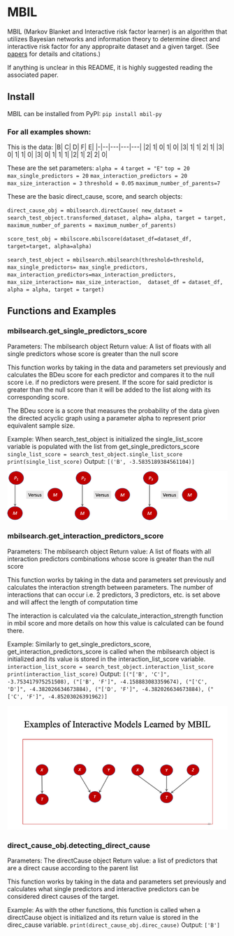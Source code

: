 # MBIL
MBIL (Markov Blanket and Interactive risk factor learner) is an algorithm that utilizes Bayesian networks and information theory to determine direct and interactive risk factor for any appropraite dataset and a given target. (See [papers](https://github.com/XiaJiang-2/MBIL/blob/main/docs/BINF-D-19-00613_R2(2).pdf) for details and citations.)

If anything is unclear in this README, it is highly suggested reading the associated paper.

## Install
MBIL can be installed from PyPI:
`pip install mbil-py`


### For all examples shown:
This is the data:
|B|	C|	D|	F|	E|
|-|--|---|---|---|
|2|	1|	0|	1|	0|
|3|	1|	1|	2|	1|
|3|	0|	1|	1|	0|
|3|	0|	1|	1|	1|
|2|	1|	2|	2|	0|

These are the set parameters:
`alpha = 4`
`target = "E"`
`top = 20`
`max_single_predictors = 20`
`max_interaction_predictors = 20`
`max_size_interaction = 3`
`threshold = 0.05`
`maximum_number_of_parents=7`

These are the basic direct_cause, score, and search objects:

`direct_cause_obj = mbilsearch.directCause(
    new_dataset = search_test_object.transformed_dataset,
    alpha= alpha,
    target = target,
    maximum_number_of_parents = maximum_number_of_parents)`

`score_test_obj = mbilscore.mbilscore(dataset_df=dataset_df, target=target, alpha=alpha)`

`search_test_object = mbilsearch.mbilsearch(threshold=threshold,
                                           max_single_predictors= max_single_predictors,
                                           max_interaction_predictors=max_interaction_predictors, 
                                           max_size_interaction= max_size_interaction, 
                                           dataset_df = dataset_df, 
                                           alpha = alpha,
                                           target = target)`


## Functions and Examples

### mbilsearch.get_single_predictors_score

Parameters: The mbilsearch object
Return value: A list of floats with all single predictors whose score is greater than the null score

This function works by taking in the data and parameters set previously and calculates the BDeu score for each predictor and compares it to the null score i.e. if no predictors were present. If the score for said predictor is greater than the null score than it will be added to the list along with its corresponding score.

The BDeu score is a score that measures the probability of the data given the directed acyclic graph using a parameter alpha to represent prior equivalent sample size.

Example:
When search_test_object is initialized the single_list_score variable is populated with the list from get_single_predictors_score
`single_list_score = search_test_object.single_list_score`
`print(single_list_score)`
Output:
`[('B', -3.5835189384561104)]`

![Diagram showing basics of get_single_predictors_score using a directed acyclic graph](MBILProcedure1_img.png)

### mbilsearch.get_interaction_predictors_score

Parameters: The mbilsearch object
Return value: A list of floats with all interaction predictors combinations whose score is greater than the null score

This function works by taking in the data and parameters set previously and calculates the interaction strength between parameters. The number of interactions that can occur i.e. 2 predictors, 3 predictors, etc. is set above and will affect the length of computation time

The interaction is calculated via the calculate_interaction_strength function in mbil score and more details on how this value is calculated can be found there.

Example:
Similarly to get_single_predictors_score, get_interaction_predictors_score is called when the mbilsearch object is initialized and its value is stored in the interaction_list_score variable.
`interaction_list_score = search_test_object.interaction_list_score`
`print(interaction_list_score)`
Output:
`[("['B', 'C']", -3.753417975251508), ("['B', 'F']", -4.158883083359674), ("['C', 'D']", -4.382026634673884), ("['D', 'F']", -4.382026634673884), ("['C', 'F']", -4.85203026391962)]`

![Diagram showing basics of get_interaction_predictors_score using a directed acyclic graph](ExampleOfInteractiveModels2022.8.png)



### direct_cause_obj.detecting_direct_cause

Parameters: The directCause object
Return value: a list of predictors that are a direct cause according to the parent list

This function works by taking in the data and parameters set previously and calculates what single predictors and interactive predictors can be considered direct causes of the target.

Example:
As with the other functions, this function is called when a directCause object is initialized and its return value is stored in the direc_cause variable.
`print(direct_cause_obj.direc_cause)`
Output:
`['B']`



